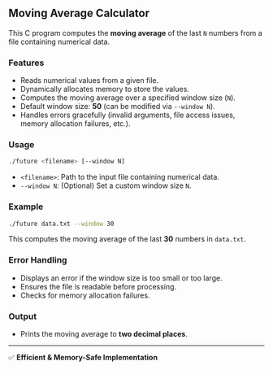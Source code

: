 ## Moving Average Calculator

This C program computes the **moving average** of the last `N` numbers from a file containing numerical data.

### Features
- Reads numerical values from a given file.
- Dynamically allocates memory to store the values.
- Computes the moving average over a specified window size (`N`).
- Default window size: **50** (can be modified via `--window N`).
- Handles errors gracefully (invalid arguments, file access issues, memory allocation failures, etc.).

### Usage
```bash
./future <filename> [--window N]
```
- `<filename>`: Path to the input file containing numerical data.
- `--window N`: (Optional) Set a custom window size `N`.

### Example
```bash
./future data.txt --window 30
```
This computes the moving average of the last **30** numbers in `data.txt`.

### Error Handling
- Displays an error if the window size is too small or too large.
- Ensures the file is readable before processing.
- Checks for memory allocation failures.

### Output
- Prints the moving average to **two decimal places**.

---
✅ **Efficient & Memory-Safe Implementation**
